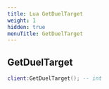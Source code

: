 ```yaml
---
title: Lua GetDuelTarget
weight: 1
hidden: true
menuTitle: GetDuelTarget
---
```

## GetDuelTarget
```lua
client:GetDuelTarget(); -- int
```
